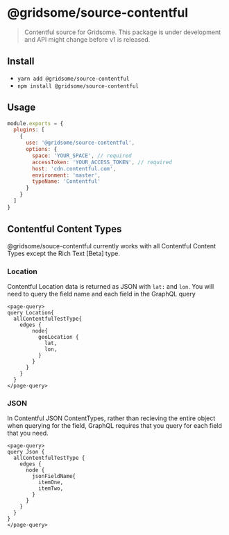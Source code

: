 # @gridsome/source-contentful

> Contentful source for Gridsome. This package is under development and
API might change before v1 is released.

## Install
- `yarn add @gridsome/source-contentful`
- `npm install @gridsome/source-contentful`

## Usage

```js
module.exports = {
  plugins: [
    {
      use: '@gridsome/source-contentful',
      options: {
        space: 'YOUR_SPACE', // required
        accessToken: 'YOUR_ACCESS_TOKEN', // required
        host: 'cdn.contentful.com',
        environment: 'master',
        typeName: 'Contentful'
      }
    }
  ]
}
```

## Contentful Content Types
@gridsome/souce-contentful currently works with all Contentful Content Types except the Rich Text [Beta] type.

### Location
Contentful Location data is returned as JSON with `lat:` and `lon`. You will need to query the field name and each field in the GraphQL query
```
<page-query>
query Location{
  allContentfulTestType{
    edges {
        node{
          geoLocation {
            lat,
            lon,
          }
        }
      }
    }
  }
</page-query>
```

### JSON
In Contentful JSON ContentTypes, rather than recieving the entire object when querying for the field, GraphQL requires that you query for each field that you need.
```
<page-query>
query Json {
  allContentfulTestType {
    edges {
      node {
        jsonFieldName{
          itemOne,
          itemTwo,
        }
      }
    }
  }
}
</page-query>
```